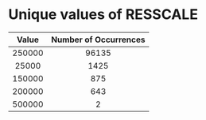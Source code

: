 
Unique values of RESSCALE
=========================

|Value|Number of Occurrences|
| :---: | :---: |
|250000|96135|
|25000|1425|
|150000|875|
|200000|643|
|500000|2|
